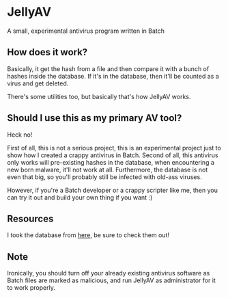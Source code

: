 # JellyAV
A small, experimental antivirus program written in Batch

## How does it work?
Basically, it get the hash from a file and then compare it with a bunch of hashes inside the database. If it's in the database, then it'll be counted as a virus and get deleted.

There's some utilities too, but basically that's how JellyAV works.

## Should I use this as my primary AV tool?
Heck no!

First of all, this is not a serious project, this is an experimental project just to show how I created a crappy antivirus in Batch. Second of all, this antivirus only works will pre-existing hashes in the database, when encountering a new born malware, it'll not work at all. Furthermore, the database is not even that big, so you'll probably still be infected with old-ass viruses.

However, if you're a Batch developer or a crappy scripter like me, then you can try it out and build your own thing if you want :)

## Resources
I took the database from [here](https://github.com/anic17/Batch-Antivirus), be sure to check them out!

## Note
Ironically, you should turn off your already existing antivirus software as Batch files are marked as malicious, and run JellyAV as administrator for it to work properly.
